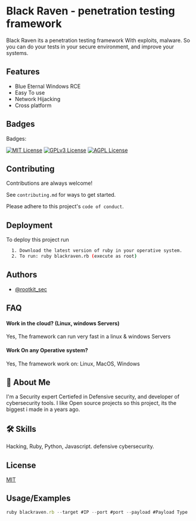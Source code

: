 
# Black Raven - penetration testing framework

Black Raven its a penetration testing framework With exploits, malware.
So you can do your tests in your secure environment, and improve your systems.




## Features

- Blue Eternal Windows RCE
- Easy To use
- Network Hijacking
- Cross platform


## Badges

Badges: 

[![MIT License](https://img.shields.io/badge/License-MIT-green.svg)](https://choosealicense.com/licenses/mit/)
[![GPLv3 License](https://img.shields.io/badge/License-GPL%20v3-yellow.svg)](https://opensource.org/licenses/)
[![AGPL License](https://img.shields.io/badge/license-AGPL-blue.svg)](http://www.gnu.org/licenses/agpl-3.0)



## Contributing

Contributions are always welcome!

See `contributing.md` for ways to get started.

Please adhere to this project's `code of conduct`.


## Deployment

To deploy this project run

```bash
  1. Download the latest version of ruby in your operative system.
  2. To run: ruby blackraven.rb (execute as root)

```


## Authors

- [@rootkit_sec](https://www.github.com/retr0security)


## FAQ

#### Work in the cloud? (Linux, windows Servers)

Yes, The framework can run very fast in a linux & windows Servers

#### Work On any Operative system?

Yes, The framework work on: Linux, MacOS, Windows



## 🚀 About Me
I'm a Security expert Certiefed in Defensive security, and developer of cybersecurity tools.
I like Open source projects so this project, its the biggest i made in a years ago.



## 🛠 Skills
Hacking, Ruby, Python, Javascript.
defensive cybersecurity.


## License

[MIT](https://choosealicense.com/licenses/mit/)


## Usage/Examples

```javascript
ruby blackraven.rb --target #IP --port #port --payload #Payload Type
```

